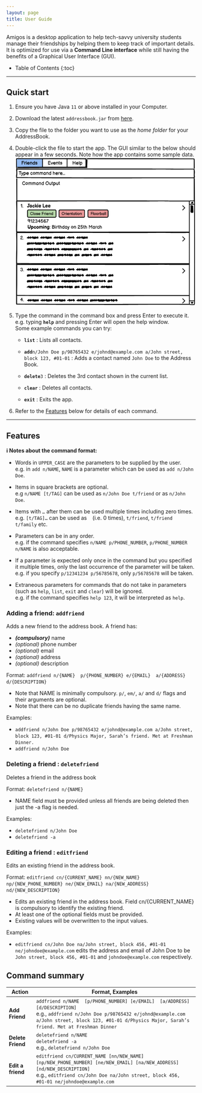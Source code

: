 ```yaml
---
layout: page
title: User Guide
---
```


Amigos is a desktop application to help tech-savvy university students manage their friendships by helping them to keep
track of important details. It is optimized for use via a **Command Line interface** while still having the benefits of a 
Graphical User Interface (GUI).


* Table of Contents
{:toc}

--------------------------------------------------------------------------------------------------------------------

## Quick start

1. Ensure you have Java `11` or above installed in your Computer.

1. Download the latest `addressbook.jar` from [here](https://github.com/se-edu/addressbook-level3/releases).

1. Copy the file to the folder you want to use as the _home folder_ for your AddressBook.

1. Double-click the file to start the app. The GUI similar to the below should appear in a few seconds. Note how the app contains some sample data.<br>
   ![Ui](images/Ui.png)

1. Type the command in the command box and press Enter to execute it. e.g. typing **`help`** and pressing Enter will open the help window.<br>
   Some example commands you can try:

   * **`list`** : Lists all contacts.

   * **`add`**`n/John Doe p/98765432 e/johnd@example.com a/John street, block 123, #01-01` : Adds a contact named `John Doe` to the Address Book.

   * **`delete`**`3` : Deletes the 3rd contact shown in the current list.

   * **`clear`** : Deletes all contacts.

   * **`exit`** : Exits the app.

1. Refer to the [Features](#features) below for details of each command.

--------------------------------------------------------------------------------------------------------------------

## Features

<div markdown="block" class="alert alert-info">

**:information_source: Notes about the command format:**<br>

* Words in `UPPER_CASE` are the parameters to be supplied by the user.<br>
  e.g. in `add n/NAME`, `NAME` is a parameter which can be used as `add n/John Doe`.

* Items in square brackets are optional.<br>
  e.g `n/NAME [t/TAG]` can be used as `n/John Doe t/friend` or as `n/John Doe`.

* Items with `…`​ after them can be used multiple times including zero times.<br>
  e.g. `[t/TAG]…​` can be used as ` ` (i.e. 0 times), `t/friend`, `t/friend t/family` etc.

* Parameters can be in any order.<br>
  e.g. if the command specifies `n/NAME p/PHONE_NUMBER`, `p/PHONE_NUMBER n/NAME` is also acceptable.

* If a parameter is expected only once in the command but you specified it multiple times, only the last occurrence of the parameter will be taken.<br>
  e.g. if you specify `p/12341234 p/56785678`, only `p/56785678` will be taken.

* Extraneous parameters for commands that do not take in parameters (such as `help`, `list`, `exit` and `clear`) will be ignored.<br>
  e.g. if the command specifies `help 123`, it will be interpreted as `help`.

</div>

### Adding a friend: `addfriend`

Adds a new friend to the address book. A friend has:
* ***(compulsory)*** name
* *(optional)* phone number
* *(optional)* email
* *(optional)* address
* *(optional)* description

Format: `addfriend n/{NAME}  p/{PHONE_NUMBER} e/{EMAIL}  a/{ADDRESS} d/{DESCRIPTION}`

* Note that NAME is minimally compulsory. `p/`, `em/`, `a/` and `d/` flags and their arguments are optional.
* Note that there can be no duplicate friends having the same name.

Examples:
* `addfriend n/John Doe p/98765432 e/johnd@example.com a/John street, block 123, #01-01 d/Physics Major, Sarah’s friend. Met at Freshman Dinner.`
* `addfriend n/John Doe`


### Deleting a friend : `deletefriend`

Deletes a friend in the address book

Format: `deletefriend n/{NAME}`

* NAME field must be provided unless all friends are being deleted then just the -a flag is needed.

Examples:
* `deletefriend n/John Doe`
* `deletefriend -a`


### Editing a friend : `editfriend`

Edits an existing friend in the address book.

Format: `editfriend cn/{CURRENT_NAME} nn/{NEW_NAME}  np/{NEW_PHONE_NUMBER} ne/{NEW_EMAIL} na/{NEW_ADDRESS} nd/{NEW_DESCRIPTION}`

* Edits an existing friend in the address book. Field cn/{CURRENT_NAME} is compulsory to identify the existing friend.
* At least one of the optional fields must be provided.
* Existing values will be overwritten to the input values.


Examples:
* `editfriend cn/John Doe na/John street, block 456, #01-01 ne/johndoe@example.com` edits the address
and email of John Doe to be `John street, block 456, #01-01` and `johndoe@example.com` respectively.

## Command summary

| Action            | Format, Examples                                                                                                                                                                                                                      |
|-------------------|---------------------------------------------------------------------------------------------------------------------------------------------------------------------------------------------------------------------------------------|
| **Add Friend**    | `addfriend n/NAME  [p/PHONE_NUMBER] [e/EMAIL]  [a/ADDRESS] [d/DESCRIPTION]` <br> e.g., `addfriend n/John Doe p/98765432 e/johnd@example.com a/John street, block 123, #01-01 d/Physics Major, Sarah’s friend. Met at Freshman Dinner` |
| **Delete Friend** | `deletefriend n/NAME` <br> `deletefriend -a` <br> e.g., `deletefriend n/John Doe`                                                                                                                                                     |
| **Edit a friend** | `editfriend cn/CURRENT_NAME [nn/NEW_NAME]  [np/NEW_PHONE_NUMBER] [ne/NEW_EMAIL] [na/NEW_ADDRESS] [nd/NEW_DESCRIPTION]`<br> e.g., `editfriend cn/John Doe na/John street, block 456, #01-01 ne/johndoe@example.com`                    |